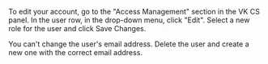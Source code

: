 To edit your account, go to the "Access Management" section in the VK CS panel. In the user row, in the drop-down menu, click "Edit". Select a new role for the user and click Save Changes.

<warn>

You can't change the user's email address. Delete the user and create a new one with the correct email address.

</warn>
